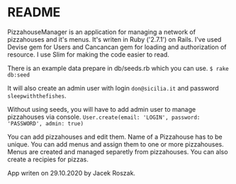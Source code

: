 # README

PizzahouseManager is an application for managing a network of pizzahouses and it's menus. It's writen in Ruby ('2.7.1') on Rails. 
I've used Devise gem for Users and Cancancan gem for loading and authorization of resource. I use Slim for making the code easier to read.

There is an example data prepare in db/seeds.rb which you can use. 
`$ rake db:seed`

It will also create an admin user with login `don@sicilia.it` and password `sleepwiththefishes`. 

Without using seeds, you will have to add admin user to manage pizzahouses via console. 
`User.create(email: 'LOGIN', password: 'PASSWORD', admin: true)`

You can add pizzahouses and edit them. Name of a Pizzahouse has to be unique. 
You can add menus and assign them to one or more pizzahouses. Menus are created and managed separetly from pizzahouses. 
You can also create a recipies for pizzas.

App writen on 29.10.2020 by Jacek Roszak.